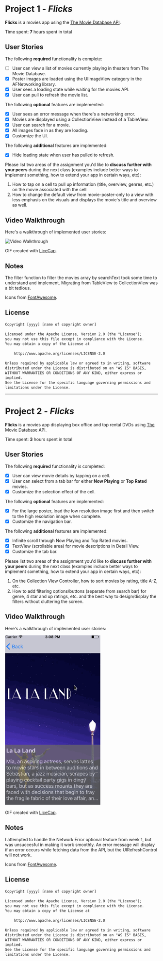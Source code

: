 # Project 1 - *Flicks*

**Flicks** is a movies app using the [The Movie Database API](http://docs.themoviedb.apiary.io/#). 

Time spent: **7** hours spent in total

## User Stories

The following **required** functionality is complete:

- [ ] User can view a list of movies currently playing in theaters from The Movie Database.
- [X] Poster images are loaded using the UIImageView category in the AFNetworking library.
- [X] User sees a loading state while waiting for the movies API.
- [X] User can pull to refresh the movie list.

The following **optional** features are implemented:

- [X] User sees an error message when there's a networking error.
- [X] Movies are displayed using a CollectionView instead of a TableView.
- [X] User can search for a movie.
- [X] All images fade in as they are loading.
- [X] Customize the UI.

The following **additional** features are implemented:

- [X] Hide loading state when user has pulled to refresh.

Please list two areas of the assignment you'd like to **discuss further with your peers** during the next class (examples include better ways to implement something, how to extend your app in certain ways, etc):

1. How to tap on a cell to pull up information (title, overview, genres, etc.) on the movie associated with the cell
2. How to change the default view from movie-poster-only to a view with less emphasis on the visuals and displays the movie's title and overview as well.

## Video Walkthrough 

Here's a walkthrough of implemented user stories:

<img src='https://github.com/dreamsicl/codepath-flicks/raw/master/movieviewer1.gif' title='Video Walkthrough' width='' alt='Video Walkthrough' />

GIF created with [LiceCap](http://www.cockos.com/licecap/).

## Notes

The filter function to filter the movies array by searchText took some time to understand and implement. Migrating from TableView to CollectionView was a bit tedious.

Icons from [FontAwesome](http://fontawesome.io).

## License

    Copyright [yyyy] [name of copyright owner]

    Licensed under the Apache License, Version 2.0 (the "License");
    you may not use this file except in compliance with the License.
    You may obtain a copy of the License at

        http://www.apache.org/licenses/LICENSE-2.0

    Unless required by applicable law or agreed to in writing, software
    distributed under the License is distributed on an "AS IS" BASIS,
    WITHOUT WARRANTIES OR CONDITIONS OF ANY KIND, either express or implied.
    See the License for the specific language governing permissions and
    limitations under the License.

---
# Project 2 - *Flicks*

**Flicks** is a movies app displaying box office and top rental DVDs using [The Movie Database API](http://docs.themoviedb.apiary.io/#).

Time spent: **3** hours spent in total

## User Stories

The following **required** functionality is completed:

- [X] User can view movie details by tapping on a cell.
- [X] User can select from a tab bar for either **Now Playing** or **Top Rated** movies.
- [X] Customize the selection effect of the cell.

The following **optional** features are implemented:

- [X] For the large poster, load the low resolution image first and then switch to the high resolution image when complete.
- [X] Customize the navigation bar. 

The following **additional** features are implemented:

- [X] Infinite scroll through Now Playing and Top Rated movies.
- [X] TextView (scrollable area) for movie descriptions in Detail View.
- [X] Customize the tab bar.

Please list two areas of the assignment you'd like to **discuss further with your peers** during the next class (examples include better ways to implement something, how to extend your app in certain ways, etc):

1. On the Collection View Controller, how to sort movies by rating, title A-Z, etc.
2. How to add filtering options/buttons (separate from search bar) for genre, 4 star and up ratings, etc. and the best way to design/display the filters without cluttering the screen.

## Video Walkthrough 

Here's a walkthrough of implemented user stories:

<img src='https://raw.githubusercontent.com/dreamsicl/codepath-flicks/master/movieviewer2.gif' title='Video Walkthrough' width='' alt='Video Walkthrough' />

GIF created with [LiceCap](http://www.cockos.com/licecap/).

## Notes

I attempted to handle the Network Error optional feature from week 1, but was unsuccesful in making it work smoothly. An error message will display if an error occurs while fetching data from the API, but the UIRefreshControl will not work. 

Icons from [FontAwesome](http://fontawesome.io).

## License

    Copyright [yyyy] [name of copyright owner]

    Licensed under the Apache License, Version 2.0 (the "License");
    you may not use this file except in compliance with the License.
    You may obtain a copy of the License at

        http://www.apache.org/licenses/LICENSE-2.0

    Unless required by applicable law or agreed to in writing, software
    distributed under the License is distributed on an "AS IS" BASIS,
    WITHOUT WARRANTIES OR CONDITIONS OF ANY KIND, either express or implied.
    See the License for the specific language governing permissions and
    limitations under the License.
